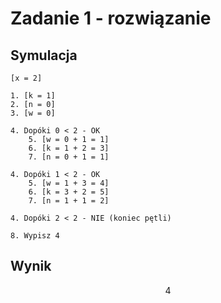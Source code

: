 # Zadanie 1 - rozwiązanie

## Symulacja

```
[x = 2]

1. [k = 1]
2. [n = 0]
3. [w = 0]

4. Dopóki 0 < 2 - OK
    5. [w = 0 + 1 = 1]
    6. [k = 1 + 2 = 3]
    7. [n = 0 + 1 = 1]
    
4. Dopóki 1 < 2 - OK
    5. [w = 1 + 3 = 4]
    6. [k = 3 + 2 = 5]
    7. [n = 1 + 1 = 2]
    
4. Dopóki 2 < 2 - NIE (koniec pętli)

8. Wypisz 4
```

## Wynik

$$4$$ 
